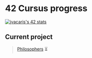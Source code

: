 <h1>42 Cursus progress</h1>

[![jvacaris's 42 stats](https://badge42.herokuapp.com/api/stats/jvacaris?privacyEmail=true)](http://42madrid.com)

<h2>Current project</h2>

> [Philosophers](https://github.com/JorgeVB20007/philosophers) ⏳
